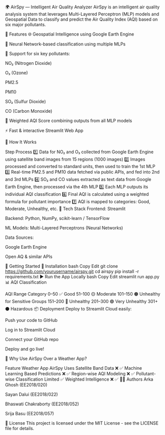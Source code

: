 🌍 AirSpy — Intelligent Air Quality Analyzer
AirSpy is an intelligent air quality analysis system that leverages Multi-Layered Perceptron (MLP) models and Geospatial Data to classify and predict the Air Quality Index (AQI) based on six major pollutants.

📌 Features
🌐 Geospatial Intelligence using Google Earth Engine

🧠 Neural Network-based classification using multiple MLPs

🔬 Support for six key pollutants:

NO₂ (Nitrogen Dioxide)

O₃ (Ozone)

PM2.5

PM10

SO₂ (Sulfur Dioxide)

CO (Carbon Monoxide)

🧮 Weighted AQI Score combining outputs from all MLP models

⚡ Fast & interactive Streamlit Web App

🧪 How It Works

Step	Process
1️⃣	Data for NO₂ and O₃ collected from Google Earth Engine using satellite band images from 15 regions (1000 images)
2️⃣	Images processed and converted to standard units, then used to train the 1st MLP
3️⃣	Real-time PM2.5 and PM10 data fetched via public APIs, and fed into 2nd and 3rd MLPs
4️⃣	SO₂ and CO values extracted as text data from Google Earth Engine, then processed via the 4th MLP
5️⃣	Each MLP outputs its individual AQI classification
6️⃣	Final AQI is calculated using a weighted formula for pollutant importance
7️⃣	AQI is mapped to categories: Good, Moderate, Unhealthy, etc.
🧠 Tech Stack
Frontend: Streamlit

Backend: Python, NumPy, scikit-learn / TensorFlow

ML Models: Multi-Layered Perceptrons (Neural Networks)

Data Sources:

Google Earth Engine

Open AQ & similar APIs

🏁 Getting Started
🔧 Installation
bash
Copy
Edit
git clone https://github.com/yourusername/airspy.git
cd airspy
pip install -r requirements.txt
▶️ Run the App Locally
bash
Copy
Edit
streamlit run app.py
📊 AQI Classification

AQI Range	Category
0–50	✅ Good
51–100	🟡 Moderate
101–150	🟠 Unhealthy for Sensitive Groups
151–200	🔴 Unhealthy
201–300	🟣 Very Unhealthy
301+	⚫ Hazardous
📦 Deployment
Deploy to Streamlit Cloud easily:

Push your code to GitHub

Log in to Streamlit Cloud

Connect your GitHub repo

Deploy and go live!

🤖 Why Use AirSpy Over a Weather App?

Feature	Weather App	AirSpy
Uses Satellite Band Data	❌	✅
Machine Learning Based Predictions	❌	✅
Region-wise AQI Modeling	❌	✅
Pollutant-wise Classification	Limited	✅
Weighted Intelligence	❌	✅
👨‍💻 Authors
Arka Ghosh (EE2018/020)

Sayan Dalui (EE2018/022)

Bhaswati Chakraborty (EE2018/052)

Srija Basu (EE2018/057)

📜 License
This project is licensed under the MIT License - see the LICENSE file for details.

